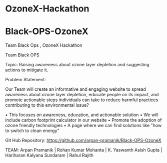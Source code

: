 # OzoneX-Hackathon

# Black-OPS-OzoneX
Team Black Ops , OzoneX Hackathon 



Team Black OPS

Topic: Raising awareness about ozone layer depletion and suggesting actions to mitigate it.


Problem Statement:

Our Team will create an informative and engaging website to spread awareness about ozone layer depletion, educate people on its impact, and promote actionable steps individuals can take to reduce harmful practices contributing to this environmental issue?

•	This focuses on awareness, education, and actionable solution 
•	We will include carbon footprint calculator in our website 
•	Promote the adoption of ozone friendly technologies 
•	A page where we can find solutions like "how to switch to clean energy"


Git Hub Repository:
https://github.com/arpan-pramanik/Black-OPS-OzoneX


TEAM:
Arpan Pramanik |
Rohan Kumar Mohanta |
K. Yaswanth Asish Gupta |
Hariharan Kalyana Sundaram |
Rahul Rajith
